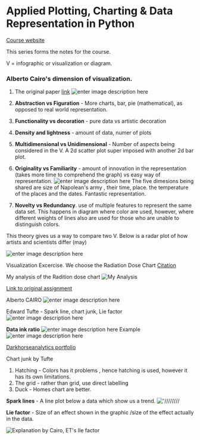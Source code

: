 # Applied Plotting, Charting & Data Representation in Python

[Course website](https://www.coursera.org/learn/python-plotting/)

This series forms the notes for the course. 

V = infographic or visualization or diagram. 

### Alberto Cairo's dimension of visualization. 
1. The original paper [link](https://infovis.fh-potsdam.de/readings/Cairo2015.pdf)
![enter image description here](https://i.imgur.com/p1tnikE.png)
2. **Abstraction vs Figuration** - More charts, bar, pie (mathematical), as opposed to real world representation. 
3. **Functionality vs decoration** - pure data vs artistic decoration
4. **Density and lightness** - amount of data, numer of plots 
5. **Multidimensional vs Unidimensional**  - Number of aspects being considered in the V.  A 2d scatter plot super imposed with another 2d bar plot. 
6. **Originality vs Familiarity** - amount of innovation in the representation (takes more time to comprehend the graph) vs easy way of representation. 
![enter image description here](https://i.imgur.com/jely2UW.png)
The five dimesions being shared are size of Napolean's army , their time, place. the temperature of the places and the dates. 
Fantastic representation. 

7. **Novelty vs Redundancy**. use of multiple features to represent the same data set. This happens in diagram where color are used, however, where different weights of lines also are used for those who are unable to distinguish colors. 

This theory gives us a way to compare two V. Below is a radar plot of how artists and scientists differ (may)

![enter image description here](https://i.imgur.com/Plq0ySO.png)

Visualization Excercise. 
We choose the Radiation Dose Chart
[Citation](https://xkcd.com/radiation/) 

My analysis of the Radition dose chart
![My Analysis](https://i.imgur.com/X6YTnYu.png)

[Link to original assignment](https://mooctools.ai.umich.edu/multimeasure/424-visualization-wheel-practice/68-radiation-dose-chart/c1003c43092666ec4dfef3d052a8822afcedfd08/)

Alberto CAIRO
![enter image description here](https://i.imgur.com/zMGnG3x.png)

Edward Tufte - Spark line, chart junk, Lie factor	
![enter image description here](https://i.imgur.com/9Sv2i78.png)

**Data ink ratio**
![enter image description here](https://i.imgur.com/4GqGwCO.png)
Example 
![enter image description here](https://i.imgur.com/R6wONEy.png)

[Darkhorseanalytics portfolio](https://www.darkhorseanalytics.com/portfolio-all/)

Chart junk by Tufte
1. Hatching - Colors has it problems , hence hatching is used, however it has its own limitations. 
2. The grid -  rather than grid, use direct labelling
3. Duck - Homes chart are better. 

**Spark lines** - A line plot below a data which show us a trend. 
!['////////](https://i.imgur.com/Wr39pcD.png)

**Lie factor** - Size of an effect shown in the graphic /size of the effect actually in the data.

![Explanation by Cairo, ET's lIe factor](https://i.imgur.com/341gEjA.png)
<!--stackedit_data:
eyJoaXN0b3J5IjpbLTk2NTgyNzMyMl19
-->